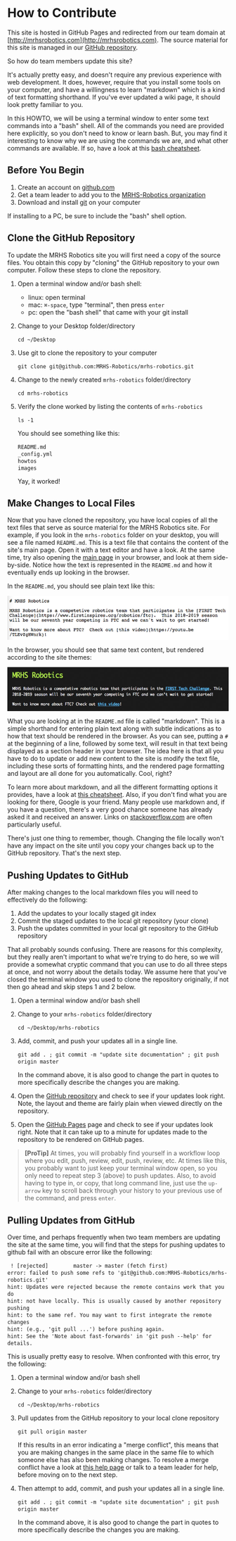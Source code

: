 # How to Contribute

This site is hosted in GitHub Pages and redirected from our team 
domain at [http://mrhsrobotics.com](http://mrhsrobotics.com).  The source material for this site is managed in our 
[GitHub repository](https://github.com/MRHS-Robotics/mrhs-robotics).   

So how do team members update this site?  

It's actually pretty easy, and doesn't require any previous experience with web development.  It does, however, require
that you install some tools on your computer, and have a willingness to learn "markdown" which is a kind of text
formatting shorthand.  If you've ever updated a wiki page, it should look pretty familiar to you.

In this HOWTO, we will be using a terminal window to enter some text commands into a "bash" shell.  All of the commands
you need are provided here explicitly, so you don't need to know or learn bash.  But, you may find it interesting to
know why we are using the commands we are, and what other commands are available.  If so, have a look at this [bash
cheatsheet](https://courses.cs.washington.edu/courses/cse390a/14au/bash.html).

## Before You Begin

1. Create an account on [github.com](https://github.com)
2. Get a team leader to add you to the [MRHS-Robotics organization](https://github.com/MRHS-Robotics)
3. Download and install [git](https://git-scm.com/) on your computer

If installing to a PC, be sure to include the "bash" shell option.

## Clone the GitHub Repository

To update the MRHS Robotics site you will first need a copy of the source files.  You obtain this copy by "cloning" 
the GitHub repository to your own computer.  Follow these steps to clone the repository.

1. Open a terminal window and/or bash shell:

    * linux: open terminal 
    * mac: ```⌘-space```, type "terminal", then press ``enter``
    * pc: open the "bash shell" that came with your git install
  
2. Change to your Desktop folder/directory

    ```
    cd ~/Desktop
    ```

3. Use git to clone the repository to your computer

   ```
   git clone git@github.com:MRHS-Robotics/mrhs-robotics.git 
   ```
   
4. Change to the newly created ``mrhs-robotics`` folder/directory

   ```
   cd mrhs-robotics
   ```
   
5. Verify the clone worked by listing the contents of ``mrhs-robotics``

   ```
   ls -1
   ```
   You should see something like this:
   ```
   README.md
   _config.yml
   howtos
   images
   ```
   Yay, it worked!
   
## Make Changes to Local Files

Now that you have cloned the repository, you have local copies of all the text files that serve as source material for
the MRHS Robotics site.  For example, if you look in the ``mrhs-robotics`` folder on your desktop, you will see a file
named ``README.md``.  This is a text file that contains the content of the site's main page.  Open it with a text editor
and have a look.  At the same time, try also opening the [main page](http://mrhsrobotics.com) in your browser, and look
at them side-by-side.  Notice how the text is represented in the ``README.md`` and how it eventually ends up looking in
the browser.

In the ``README.md``, you should see plain text like this:

<img src="../images/markdown_source.png" alt="markdown source" align="center" height="100">

In the browser, you should see that same text content, but rendered according to the site themes:

<img src="../images/markdown_rendered.png" alt="markdown source" align="center" height="100">

What you are looking at in the ``README.md`` file is called "markdown".  This is a simple shorthand for entering plain
text along with subtle indications as to how that text should be rendered in the browser.  As you can see, putting a
``#`` at the beginning of a line, followed by some text, will result in that text being displayed as a section header in
your browser.  The idea here is that all you have to do to update or add new content to the site is modify the text
file, including these sorts of formatting hints, and the rendered page formatting and layout are all done for you
automatically.  Cool, right?

To learn more about markdown, and all the different formatting options it provides, have a look at [this
cheatsheet](https://guides.github.com/features/mastering-markdown/).  Also, if you don't find what you are looking for
there, Google is your friend.  Many people use markdown and, if you have a question, there's a very good chance someone
has already asked it and received an answer.  Links on [stackoverflow.com](https://stackoverflow.com/) are often
particularly useful.

There's just one thing to remember, though.  Changing the file locally won't have any impact on the site until you copy
your changes back up to the GitHub repository.  That's the next step.

## Pushing Updates to GitHub

After making changes to the local markdown files you will need to effectively do the following:

1. Add the updates to your locally staged git index
2. Commit the staged updates to the local git repository (your clone)
3. Push the updates committed in your local git repository to the GitHub repository

That all probably sounds confusing.  There are reasons for this complexity, but they really aren't important to what
we're trying to do here, so we will provide a somewhat cryptic command that you can use to do all three steps at once,
and not worry about the details today.  We assume here that you've closed the terminal window you used to clone the
repository originally, if not then go ahead and skip steps 1 and 2 below.

1. Open a terminal window and/or bash shell

2. Change to your ``mrhs-robotics`` folder/directory

    ```
    cd ~/Desktop/mrhs-robotics
    ```

3. Add, commit, and push your updates all in a single line.

   ```
   git add . ; git commit -m "update site documentation" ; git push origin master 
   ```
      
   In the command above, it is also good to change the part in quotes to more specifically describe the changes you 
   are making.  
   
4. Open the [GitHub repository](https://github.com/MRHS-Robotics/mrhs-robotics) and check to see if your updates look
   right.  Note, the layout and theme are fairly plain when viewed directly on the repository.
 
5. Open the [GitHub Pages](http://mrhsrobotics.com) page and check to see if your updates look right.  Note that it 
   can take up to a minute for updates made to the repository to be rendered on GitHub pages.
   
> **[ProTip]** At times, you will probably find yourself in a workflow loop where you edit, push, review, edit, push, 
review, etc.  At times like this, you probably want to just keep your terminal window open, so you only need to repeat
step 3 (above) to push updates.  Also, to avoid having to type in, or copy, that long command line, just use the
``up-arrow`` key to scroll back through your history to your previous use of the command, and press ``enter``.

## Pulling Updates from GitHub

Over time, and perhaps frequently when two team members are updating the site at the same time, you will find that the
steps for pushing updates to github fail with an obscure error like the following:

```
 ! [rejected]        master -> master (fetch first)
error: failed to push some refs to 'git@github.com:MRHS-Robotics/mrhs-robotics.git'
hint: Updates were rejected because the remote contains work that you do
hint: not have locally. This is usually caused by another repository pushing
hint: to the same ref. You may want to first integrate the remote changes
hint: (e.g., 'git pull ...') before pushing again.
hint: See the 'Note about fast-forwards' in 'git push --help' for details.
```
This is usually pretty easy to resolve.  When confronted with this error, try the following:

1. Open a terminal window and/or bash shell

2. Change to your ``mrhs-robotics`` folder/directory

    ```
    cd ~/Desktop/mrhs-robotics
    ```

3. Pull updates from the GitHub repository to your local clone repository

   ```
   git pull origin master
   ```

   If this results in an error indicating a "merge conflict", this means that you are making changes in the same place
in the same file to which someone else has also been making changes.  To resolve a merge conflict have a look at [this
help page](https://help.github.com/articles/resolving-a-merge-conflict-using-the-command-line/) or talk to a team leader
for help, before moving on to the next step.

3. Then attempt to add, commit, and push your updates all in a single line.

   ```
   git add . ; git commit -m "update site documentation" ; git push origin master 
   ```
      
   In the command above, it is also good to change the part in quotes to more specifically describe the changes you 
   are making.  
   

